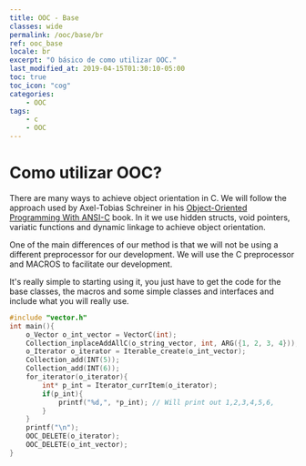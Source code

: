 ```yaml
---
title: OOC - Base
classes: wide
permalink: /ooc/base/br
ref: ooc_base
locale: br
excerpt: "O básico de como utilizar OOC."
last_modified_at: 2019-04-15T01:30:10-05:00
toc: true
toc_icon: "cog"
categories:
    - OOC
tags:
    - c
    - OOC
---
```


Como utilizar OOC?
===============

There are many ways to achieve object orientation in C. We will follow the approach used by Axel-Tobias Schreiner in his [Object-Oriented Programming With ANSI-C](https://www.cs.rit.edu/~ats/books/ooc.pdf) book. In it we use hidden structs, void pointers, variatic functions and dynamic linkage to achieve object orientation.

One of the main differences of our method is that we will not be using a different preprocessor for our development. We will use the C preprocessor and MACROS to facilitate our development.

It's really simple to starting using it, you just have to get the code for the base classes, the macros and some simple classes and interfaces and include what you will really use.

```c
#include "vector.h"
int main(){
    o_Vector o_int_vector = VectorC(int);
    Collection_inplaceAddAllC(o_string_vector, int, ARG({1, 2, 3, 4}));
    o_Iterator o_iterator = Iterable_create(o_int_vector);
    Collection_add(INT(5));
    Collection_add(INT(6));
    for_iterator(o_iterator){
        int* p_int = Iterator_currItem(o_iterator);
        if(p_int){
            printf("%d,", *p_int); // Will print out 1,2,3,4,5,6,
        }
    }
    printf("\n");
    OOC_DELETE(o_iterator);
    OOC_DELETE(o_int_vector);
}
```